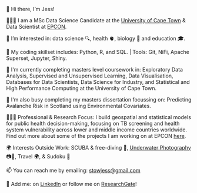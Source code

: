 👋 Hi there, I’m Jess! 

👩🏻‍💻 I am a MSc Data Science Candidate at the [University of Cape Town](https://science.uct.ac.za/data-science/msc-data-science-program-uct) &  Data Scientist at [EPCON](https://www.epcon.ai).

👀 I’m interested in: data science 🔍, health 🫀, biology 🌱 and education 🎓. 

🌱 My coding skillset includes: Python, R, and SQL. | Tools: Git, NiFi, Apache Superset, Jupyter, Shiny.

📖 I'm currently completing masters level coursework in:  Exploratory Data Analysis, Supervised and Unsupervised Learning, Data Visualisation, Databases for Data Scientists, Data Science for Industry, and Statistical and High Performance Computing at the University of Cape Town. 

📖 I'm also busy completing my masters dissertation focussing on: Predicting Avalanche Risk in Scotland using Environmental Covariates.

🧑🏻‍🔬 Professional & Research Focus: I build geospatial and statistical models for public health decision-making, focusing on TB screening and health system vulnerability across lower and middle income countries worldwide. Find out more about some of the projects I am working on at EPCON [here](https://www.epcon.ai/our-presence).

🌍 Interests Outside Work: SCUBA & free-diving 🤿, [Underwater Photography](https://www.instagram.com/betweenthekelp/) 📷🫧, Travel 🌍, & Sudoku 👾

📫 You can reach me by emailing: stowjess@gmail.com

🤝 Add me: on [LinkedIn](https://www.linkedin.com/in/jessicasarahstow/) or follow me on [ResearchGate](https://www.researchgate.net/profile/Jessica-Stow)!

<!---
jessicastow/jessicastow is a ✨ special ✨ repository because its `README.md` (this file) appears on your GitHub profile.
You can click the Preview link to take a look at your changes.
--->
